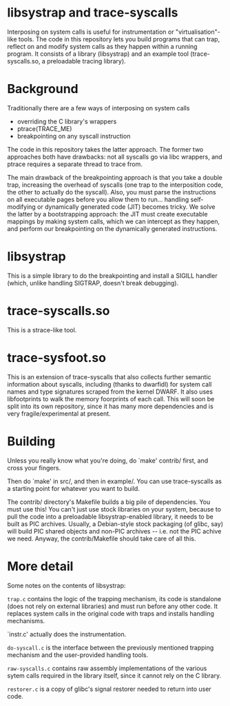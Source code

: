 # libsystrap and trace-syscalls

Interposing on system calls is useful for instrumentation or
"virtualisation"-like tools. The code in this repository lets you build
programs that can trap, reflect on and modify system calls as they
happen within a running program. It consists of a library (libsystrap)
and an example tool (trace-syscalls.so, a preloadable tracing library).

# Background

Traditionally there are a few ways of interposing on system calls

 - overriding the C library's wrappers
 - ptrace(TRACE_ME)
 - breakpointing on any syscall instruction

The code in this repository takes the latter approach. The former two
approaches both have drawbacks: not all syscalls go via libc wrappers,
and ptrace requires a separate thread to trace from.

The main drawback of the breakpointing approach is that you take a
double trap, increasing the overhead of syscalls (one trap to the
interposition code, the other to actually do the syscall). Also, you
must parse the instructions on all executable pages before you allow
them to run... handling self-modifying or dynamically generated code
(JIT) becomes tricky. We solve the latter by a bootstrapping approach: 
the JIT must create executable mappings by making system calls, which we
can intercept as they happen, and perform our breakpointing on the
dynamically generated instructions.

# libsystrap

This is a simple library to do the breakpointing and install a SIGILL
handler (which, unlike handling SIGTRAP, doesn't break debugging).

# trace-syscalls.so

This is a strace-like tool.

# trace-sysfoot.so

This is an extension of trace-syscalls that also collects further
semantic information about syscalls, including (thanks to dwarfidl) for
system call names and type signatures scraped from the kernel DWARF. It
also uses libfootprints to walk the memory foorprints of each call. This
will soon be split into its own repository, since it has many more
dependencies and is very fragile/experimental at present.

# Building

Unless you really know what you're doing, do `make' contrib/ first, and
cross your fingers.

Then do `make' in src/, and then in example/. You can use trace-syscalls
as a starting point for whatever you want to build.

The contrib/ directory's Makefile builds a big pile of dependencies. You
must use this! You can't just use stock libraries on your system,
because to pull the code into a preloadable libsystrap-enabled library,
it needs to be built as PIC archives. Usually, a Debian-style stock
packaging (of glibc, say) will build PIC shared objects and non-PIC
archives -- i.e. not the PIC achive we need. Anyway, the
contrib/Makefile should take care of all this.

# More detail

Some notes on the contents of libsystrap:

`trap.c` contains the logic of the trapping mechanism, its code is
standalone (does not rely on external libraries) and must run before any
other code. It replaces system calls in the original code with traps and
installs handling mechanisms.

`instr.c' actually does the instrumentation.

`do-syscall.c` is the interface between the previously mentioned trapping
mechanism and the user-provided handling tools.

`raw-syscalls.c` contains raw assembly implementations of the various
sytem calls required in the library itself, since it cannot rely on the C
library.

`restorer.c` is a copy of glibc's signal restorer needed to return into user
code.

